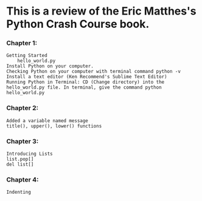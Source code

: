 # This is a review of the Eric Matthes's Python Crash Course book.

### Chapter 1: 
	Getting Started
		hello_world.py
	Install Python on your computer.
	Checking Python on your computer with terminal command python -v
	Install a text editor (Ken Recommend's Sublime Text Editor)
	Running Python in Terminal: CD (Change directory) into the hello_world.py file. In terminal, give the command python hello_world.py

### Chapter 2: 
	Added a variable named message
	title(), upper(), lower() functions

### Chapter 3:
	Introducing Lists
	list.pop[]
	del list[]

### Chapter 4: 
	Indenting


